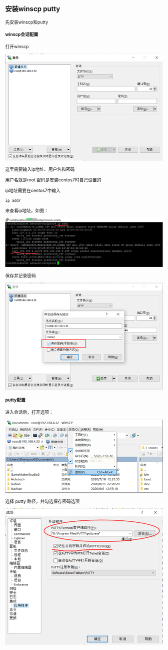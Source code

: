 ## 安装winscp putty
先安装winscp和putty

#### winscp会话配置
打开winscp

![](.安装winscp_putty_images/542193bf.png)

这里需要输入ip地址、用户名和密码

用户名就是root 密码是安装centos7时自己设置的

ip地址需要在centos7中输入
```shell script
ip addr
```
来查看ip地址，如图：

![](.安装winscp_putty_images/9ac88e9b.png)

保存并记录密码

![](.安装winscp_putty_images/8ee3bc52.png)

#### putty配置
进入会话后，打开选项：

![](.安装winscp_putty_images/f25255d7.png)

选择 putty 路径，并勾选保存密码选项

![](.安装winscp_putty_images/b84c5003.png)
